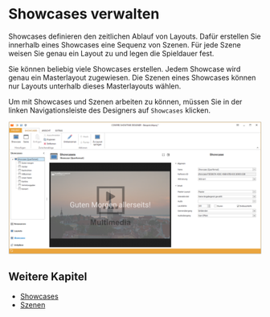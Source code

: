 # Showcases verwalten

Showcases definieren den zeitlichen Ablauf von Layouts. Dafür erstellen Sie innerhalb eines Showcases eine Sequenz von Szenen. Für jede Szene weisen Sie genau ein Layout zu und legen die Spieldauer fest.

Sie können beliebig viele Showcases erstellen. Jedem Showcase wird genau ein Masterlayout zugewiesen. Die Szenen eines Showcases können nur Layouts unterhalb dieses Masterlayouts wählen.

Um mit Showcases und Szenen arbeiten zu können, müssen Sie in der linken Navigationsleiste des Designers auf `Showcases` klicken.

![Die Showcases-Ansicht im Designer](../../../images/designer-showcases.png)

## Weitere Kapitel

* [Showcases](showcases.md)
* [Szenen](scenes.md)

